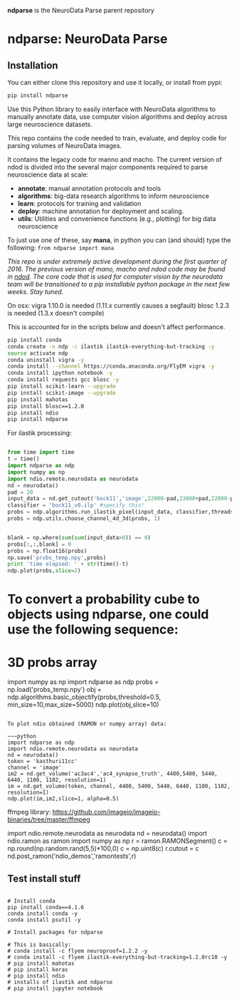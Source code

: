 **ndparse** is the NeuroData Parse parent repository

ndparse:  NeuroData Parse
=========================

Installation
------------

You can either clone this repository and use it locally, or install from pypi:

~~~bash
pip install ndparse
~~~

Use this Python library to easily interface with NeuroData algorithms to
manually annotate data, use computer vision algorithms and deploy
across large neuroscience datasets.

This repo contains the code needed to train, evaluate, and deploy code for parsing volumes of NeuroData images.

It contains the legacy code for manno and macho.  The current version of ndod is divided into the several major components required to parse neuroscience data at scale:

- **annotate**: manual annotation protocols and tools
- **algorithms**: big-data research algorithms to inform neuroscience
- **learn**: protocols for training and validation
- **deploy**: machine annotation for deployment and scaling.
- **utils**:  Utilities and convenience functions (e.g., plotting) for big data neuroscience

To just use one of these, say **mana**, in python you can (and should) type the following: `from ndparse import mana`

*This repo is under extremely active development during the first quarter of 2016.  The previous version of mano, macho and ndod code may be found in [ndod](https://github.com/neurodata/ndod).  The core code that is used for computer vision by the neurodata team will be transitioned to a pip installable python package in the next few weeks.  Stay tuned.*

On osx:
vigra 1.10.0 is needed (1.11.x currently causes a segfault)
blosc 1.2.3 is needed (1.3.x doesn't compile)

This is accounted for in the scripts below and doesn't affect performance.
~~~bash
pip install conda
conda create -n ndp -c ilastik ilastik-everything-but-tracking -y
source activate ndp
conda uninstall vigra -y
conda install --channel https://conda.anaconda.org/FlyEM vigra -y
conda install ipython notebook -y
conda install requests gcc blosc -y
pip install scikit-learn --upgrade
pip install scikit-image --upgrade
pip install mahotas
pip install blosc==1.2.0
pip install ndio
pip install ndparse
~~~


For ilastik processing:

~~~python

from time import time
t = time()
import ndparse as ndp
import numpy as np
import ndio.remote.neurodata as neurodata
nd = neurodata()
pad = 20
input_data = nd.get_cutout('bock11','image',22000-pad,23000+pad,22000-pad,23000+pad,3000-pad,3020+pad,resolution=1)
classifier = 'bock11_v0.ilp' #specify this!
probs = ndp.algorithms.run_ilastik_pixel(input_data, classifier,threads=4, ram=4000)
probs = ndp.utils.choose_channel_4d_3d(probs, 1)


blank = np.where(sum(sum(input_data>0)) == 0)
probs[:,:,blank] = 0
probs = np.float16(probs)
np.save('probs_temp.npy',probs)
print 'time elapsed: ' + str(time()-t)
ndp.plot(probs,slice=2)

~~~
# To convert a probability cube to objects using ndparse, one could use the following sequence:

# 3D probs array

import numpy as np
import ndparse as ndp
probs = np.load('probs_temp.npy')
obj = ndp.algorithms.basic_objectify(probs,threshold=0.5, min_size=10,max_size=5000)
ndp.plot(obj,slice=10)

~~~

To plot ndio obtained (RAMON or numpy array) data:

~~~python
import ndparse as ndp
import ndio.remote.neurodata as neurodata
nd = neurodata()
token = 'kasthuri11cc'
channel = 'image'
im2 = nd.get_volume('ac3ac4','ac4_synapse_truth', 4400,5400, 5440, 6440, 1100, 1102, resolution=1)
im = nd.get_volume(token, channel, 4400, 5400, 5440, 6440, 1100, 1102, resolution=1)
ndp.plot(im,im2,slice=1, alpha=0.5)
~~~


ffmpeg library:
https://github.com/imageio/imageio-binaries/tree/master/ffmpeg


import ndio.remote.neurodata as neurodata
nd = neurodata()
import ndio.ramon as ramon
import numpy as np
r = ramon.RAMONSegment()
c = np.round(np.random.rand(5,5)*100,0)
c = np.uint8(c)
r.cutout = c
nd.post_ramon('ndio_demos','ramontests',r)


## Test install stuff

~~~

# Install conda
pip install conda==4.1.6
conda install conda -y
conda install psutil -y

# Install packages for ndparse

# This is basically:
# conda install -c flyem neuroproof=1.2.2 -y
# conda install -c flyem ilastik-everything-but-tracking=1.2.0rc10 -y
# pip install mahotas
# pip install keras
# pip install ndio
# installs of ilastik and ndparse
# pip install jupyter notebook
